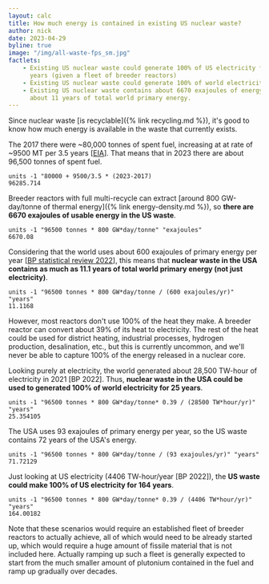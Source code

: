 ```yaml
---
layout: calc
title: How much energy is contained in existing US nuclear waste?
author: nick
date: 2023-04-29
byline: true
image: "/img/all-waste-fps_sm.jpg"
factlets: 
    - Existing US nuclear waste could generate 100% of US electricity for 160
      years (given a fleet of breeder reactors)
    - Existing US nuclear waste could generate 100% of world electricity for 25 years
    - Existing US nuclear waste contains about 6670 exajoules of energy, or
      about 11 years of total world primary energy.
---
```


<div class="row">
<div class="col-lg-8" markdown="1">
Since nuclear waste [is recyclable]({% link recycling.md %}), it's good to know
how much energy is available in the waste that currently exists.

The 2017 there were ~80,000 tonnes of spent fuel, increasing at at rate of ~9500
MT per 3.5 years [[EIA](https://www.eia.gov/nuclear/spent_fuel/)].  That means
that in 2023 there are about 96,500 tonnes of spent fuel.

    units -1 "80000 + 9500/3.5 * (2023-2017)
    96285.714

Breeder reactors with full multi-recycle can extract [around 800 GW-day/tonne of
thermal energy]({% link energy-density.md %}), so **there are 6670 exajoules of
usable energy in the US waste**.

    units -1 "96500 tonnes * 800 GW*day/tonne" "exajoules"
    6670.08

Considering that the world uses about 600 exajoules of primary energy per year 
[[BP statistical review
2022](https://www.bp.com/content/dam/bp/business-sites/en/global/corporate/pdfs/energy-economics/statistical-review/bp-stats-review-2022-full-report.pdf)], 
this means that **nuclear waste in the USA contains as much as 11.1 years of total world primary
energy (not just electricity)**.

    units -1 "96500 tonnes * 800 GW*day/tonne / (600 exajoules/yr)" "years"
	11.1168

However, most reactors don't use 100% of the heat they make. A breeder reactor
can convert about 39% of its heat to electricity. The rest of the heat could be
used for district heating, industrial processes, hydrogen production,
desalination, etc., but this is currently uncommon, and we'll never be able to
capture 100% of the energy released in a nuclear core. 

Looking purely at electricity, the world generated about 28,500 TW-hour of
electricity in 2021 [BP 2022].  Thus, **nuclear waste in the USA could be used
to generated 100% of world electricity for 25 years**.

    units -1 "96500 tonnes * 800 GW*day/tonne* 0.39 / (28500 TW*hour/yr)" "years"
	25.354105

The USA uses 93 exajoules of primary energy per year, so the US waste contains
72 years of the USA's energy.

    units -1 "96500 tonnes * 800 GW*day/tonne / (93 exajoules/yr)" "years"
	71.72129

Just looking at US electricity (4406 TW-hour/year [BP 2022]), the **US waste could make 100%
of US electricity for 164 years**.

    units -1 "96500 tonnes * 800 GW*day/tonne* 0.39 / (4406 TW*hour/yr)" "years"
	164.00182

Note that these scenarios would require an established fleet of breeder reactors
to actually achieve, all of which would need to be already started up, which
would require a huge amount of fissile material that is not included here.
Actually ramping up such a fleet is generally expected to start from the much
smaller amount of plutonium contained in the fuel and ramp up gradually over
decades.

</div>
</div>